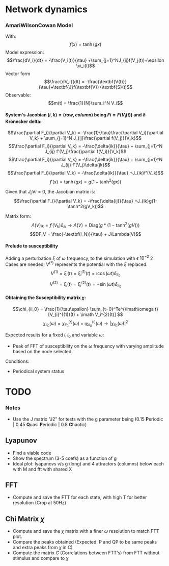 # Network dynamics


### AmariWilsonCowan Model
With:
$$f(x)=\tanh(gx)$$
Model expression:
$$\frac{dV_i}{dt} = -\frac{V_i(t)}{\tau} +\sum_{j=1}^NJ_{ij}f(V_j(t))+\epsilon \xi_i(t)$$
Vector form
$$\frac{dV_i}{dt} = -\frac{\textbf{V(t)}}{\tau}+\textbf{J}f(\textbf{V})+\textbf{S}(t)$$
Observable:
$$m(t) = \frac{1}{N}\sum_i^N V_i$$

#### System's Jacobian $(i,k)=(row, column)$ being $Fi=F(V_i(t))$ and $\delta$ Kronecker delta:
$$\frac{\partial F_i}{\partial V_k} = -\frac{1}{\tau}\frac{\partial V_i}{\partial V_k} + \sum_{j=1}^N J_{ij}\frac{\partial f(V_j)}{V_k}$$
$$\frac{\partial F_i}{\partial V_k} = -\frac{\delta{ik}}{\tau} + \sum_{j=1}^N J_{ij} f'(V_j)\frac{\partial f(V_i)}{V_k}$$
$$\frac{\partial F_i}{\partial V_k} = -\frac{\delta{ik}}{\tau} + \sum_{j=1}^N J_{ij} f'(V_j)\delta{jk}$$
$$\frac{\partial F_i}{\partial V_k} = -\frac{\delta{ik}}{\tau} +J_{ik}f'(V_k)$$
$$f'(x) = \tanh(gx) = g(1-\tanh^2(gx))$$

Given that $J_{ii} \forall i = 0$, the Jacobian matrix is:
$$\frac{\partial F_i}{\partial V_k} = -\frac{\delta{ij}}{\tau} +J_{ik}g(1-\tanh^2(gV_k))$$

Matrix form:
$$\Lambda(V)_{ik} = f'(V_k)\delta_{ik} \rightarrow \Lambda(V) = \text{Diag}(g*(1-\tanh^2(gV)))$$
$$DF_V = \frac{-\textbf(I_N)}{\tau} + J\Lambda(V)$$
#### Prelude to susceptibility

Adding a perturbation $\xi$ of $\omega$ frequency, to the simulation with $\epsilon ~ 10^{-2}$
2 Cases are needed, $V^{(*)}$ represents the potential with the $\xi$ replaced.
$$V^{(1)} = \xi_i(t) = \xi_i^{(1)}(t) = \imath\cos(\omega t) \delta_{ii_0} $$
$$V^{(2)} = \xi_i(t) = \xi_i^{(2)}(t) = -\sin(\omega t)\delta_{ii_0} $$

#### Obtaining the Susceptibility matrix $\chi$:
$$\chi_{ii_0} = \frac{1}{\tau\epsilon} \sum_{t=0}^Te^{\imath\omega t}[V_{i}^{(1)}(t) + \imath V_i^{2}(t)] $$
$$\chi_{ii_0}(\omega) = \chi_{ii_0}^{(r)}(\omega) + \imath \chi_{ii_0}^{(\imath)}(\omega) \rightarrow |\chi_{ii_0}(\omega)|^2$$

Expected results for a fixed $i,i_0$ and variable $\omega$:
* Peak of FFT of susceptibility on the $\omega$ frequency with varying amplitude based on the node selected.

Conditions:
* Periodical system status

# TODO
### Notes
* Use the J matrix "J2" for tests with the g parameter being (0.15 **P**eriodic | 0.45 **Q**uasi **P**eriodic | 0.8 **C**haotic)
## Lyapunov
* Find a viable code
* Show the spectrum (3-5 coefs) as a function of g
* Ideal plot: lyapunovs v/s g (long) and 4 attractors (columns) below each with M and fft with shared X
## FFT
* Compute and save the FTT for each state, with high T for better resolution (Crop at 50Hz)
## Chi Matrix $\chi$
* Compute and save the $\chi$ matrix with a finer $\omega$ resolution to match FTT plot.
* Compare the peaks obtained (Expected: P and QP to be same peaks and extra peaks from $\chi$ in C)
* Compute the matrix $C$ (Correlations between FTT's) from FTT without stimulus and compare to $\chi$
